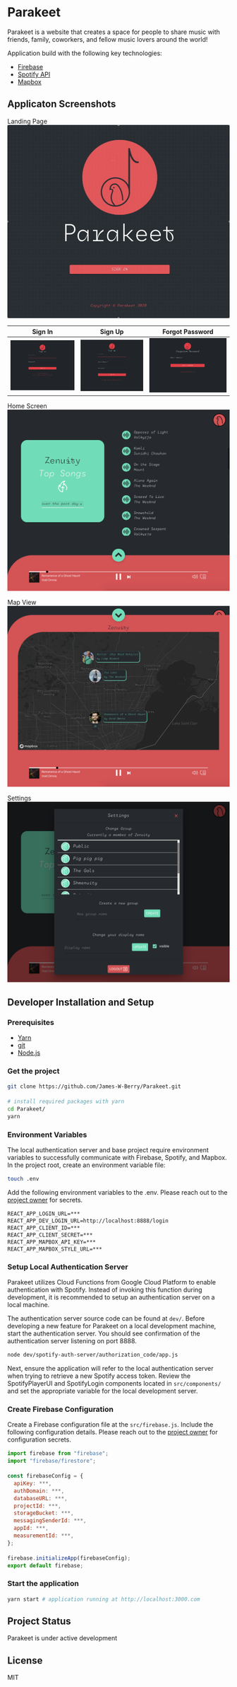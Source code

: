 # Parakeet

Parakeet is a website that creates a space for people to share music with friends, family, coworkers, and fellow music lovers around the world!

Application build with the following key technologies:
* [Firebase](https://firebase.google.com/)
* [Spotify API](https://developer.spotify.com/documentation/general/guides/)
* [Mapbox](https://www.mapbox.com/)


## Applicaton Screenshots
Landing Page
![Parakeet](readmeAssets/landingPage.gif)

|               Sign In               |               Sign Up               |              Forgot Password               |
| :---------------------------------: | :---------------------------------: | :----------------------------------------: |
| ![Sign In](readmeAssets/signin.png) | ![Sign Up](readmeAssets/signup.png) | ![Forgot](readmeAssets/forgotpassword.png) |

Home Screen
![Home](readmeAssets/homePage.png)

Map View
![Map](readmeAssets/mapView.png)

Settings
![Home](readmeAssets/settings.png)


## Developer Installation and Setup
### Prerequisites
* [Yarn](https://classic.yarnpkg.com/en/docs/install/#mac-stable)
* [git](https://git-scm.com/book/en/v2/Getting-Started-Installing-Git)
* [Node.js](https://nodejs.org/en/download/)

### Get the project
```bash
git clone https://github.com/James-W-Berry/Parakeet.git

# install required packages with yarn
cd Parakeet/
yarn
```

### Environment Variables
The local authentication server and base project require environment variables to successfully communicate with Firebase, Spotify, and Mapbox. In the project root, create an environment variable file:
```bash
touch .env
```
Add the following environment variables to the .env. Please reach out to the [project owner](https://github.com/James-W-Berry) for secrets. 
```
REACT_APP_LOGIN_URL=***
REACT_APP_DEV_LOGIN_URL=http://localhost:8888/login
REACT_APP_CLIENT_ID=***
REACT_APP_CLIENT_SECRET=***
REACT_APP_MAPBOX_API_KEY=***
REACT_APP_MAPBOX_STYLE_URL=***
```

### Setup Local Authentication Server
Parakeet utilizes Cloud Functions from Google Cloud Platform to enable authentication with Spotify. Instead of invoking this function during development, it is recommended to setup an authentication server on a local machine.

The authentication server source code can be found at `dev/`. Before developing a new feature for Parakeet on a local development machine, start the authentication server. You should see confirmation of the authentication server listening on port 8888.
```bash
node dev/spotify-auth-server/authorization_code/app.js
```
Next, ensure the application will refer to the local authentication server when trying to retrieve a new Spotify access token. Review the SpotifyPlayerUI and SpotifyLogin components located in `src/components/` and set the appropriate variable for the local development server.

### Create Firebase Configuration
Create a Firebase configuration file at the `src/firebase.js`. Include the following configuration details. Please reach out to the [project owner](https://github.com/James-W-Berry) for configuration secrets.
```javascript
import firebase from "firebase";
import "firebase/firestore";

const firebaseConfig = {
  apiKey: ***,
  authDomain: ***,
  databaseURL: ***,
  projectId: ***,
  storageBucket: ***,
  messagingSenderId: ***,
  appId: ***,
  measurementId: ***,
};

firebase.initializeApp(firebaseConfig);
export default firebase;
```

### Start the application
```bash
yarn start # application running at http://localhost:3000.com
```

## Project Status
Parakeet is under active development

## License
MIT